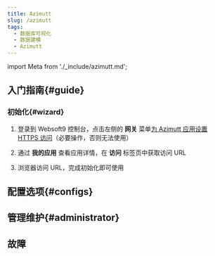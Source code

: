 ```yaml
---
title: Azimutt
slug: /azimutt
tags:
  - 数据库可视化
  - 数据建模
  - Azimutt
---
```


import Meta from './_include/azimutt.md';

<Meta name="meta" />

## 入门指南{#guide}

### 初始化{#wizard}

1. 登录到 Websoft9 控制台，点击左侧的 **网关** 菜单[为 Azimutt 应用设置 HTTPS 访问](./domain-https#console)（必要操作，否则无法使用）

2. 通过 **我的应用** 查看应用详情，在 **访问** 标签页中获取访问 URL

3. 浏览器访问 URL，完成初始化即可使用

## 配置选项{#configs}

## 管理维护{#administrator}

## 故障